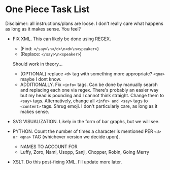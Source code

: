 # One Piece Task List
Disclaimer: all instructions/plans are loose. I don't really care what happens as long as it makes sense. You feel?
- FIX XML. This can likely be done using REGEX. 
    - (Find: ``</say>\n</d>\n<d>\n<speaker>``)
    - (Replace: ``</say>\n<speaker>``)
   
    Should work in theory...
    - (OPTIONAL) replace ``<d>`` tag with something more appropriate? ``<qna>`` maybe I dont know.
    - ADDITIONALLY. Fix ``<info>`` tags. Can be done by manually search and replacing each one via regex. There's probably an easier way but my head is pounding and I cannot think straight. Change them to ``<say>`` tags. Alternatively, change all ``<info> and <say>`` tags to ``<content>`` tags. Shrug emoji. I don't particularly care, as long as it makes sense.


- SVG VISUALIZATION. Likely in the form of bar graphs, but we will see. 
- PYTHON. Count the number of times a character is mentioned PER ``<d> or <qna>`` TAG (whichever version we decide upon). 
    - NAMES TO ACCOUNT FOR
    - Luffy, Zoro, Nami, Usopp, Sanji, Chopper, Robin, Going Merry
- XSLT. Do this post-fixing XML. I'll update more later.
